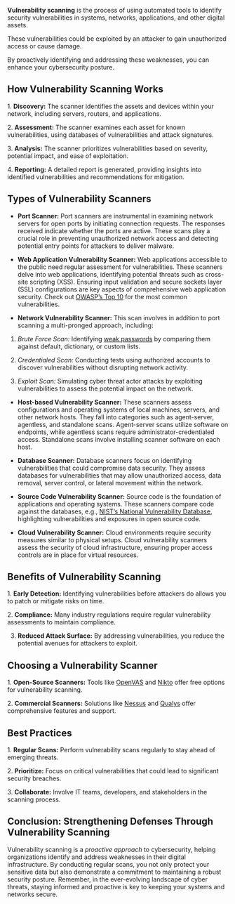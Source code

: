
**Vulnerability scanning** is the process of using automated tools to identify security vulnerabilities in systems, networks, applications, and other digital assets. 

These vulnerabilities could be exploited by an attacker to gain unauthorized access or cause damage. 

By proactively identifying and addressing these weaknesses, you can enhance your cybersecurity posture.

## How Vulnerability Scanning Works

1\. **Discovery:** The scanner identifies the assets and devices within your network, including servers, routers, and applications.

2\. **Assessment:** The scanner examines each asset for known vulnerabilities, using databases of vulnerabilities and attack signatures.

3\. **Analysis:** The scanner prioritizes vulnerabilities based on severity, potential impact, and ease of exploitation.

4\. **Reporting:** A detailed report is generated, providing insights into identified vulnerabilities and recommendations for mitigation.

## Types of Vulnerability Scanners

- **Port Scanner:** Port scanners are instrumental in examining network servers for open ports by initiating connection requests. The responses received indicate whether the ports are active. These scans play a crucial role in preventing unauthorized network access and detecting potential entry points for attackers to deliver malware.
  
  
- **Web Application Vulnerability Scanner:** Web applications accessible to the public need regular assessment for vulnerabilities. These scanners delve into web applications, identifying potential threats such as cross-site scripting (XSS). Ensuring input validation and secure sockets layer (SSL) configurations are key aspects of comprehensive web application security. Check out [OWASP’s Top 10](https://owasp.org/www-project-top-ten/) for the most common vulnerabilities.
  
  
- **Network Vulnerability Scanner:** This scan involves in addition to port scanning a multi-pronged approach, including:
  
1. *Brute Force Scan:* Identifying [weak passwords](https://medium.com/p/90a11838db7/) by comparing them against default, dictionary, or custom lists.
   
2. *Credentialed Scan:* Conducting tests using authorized accounts to discover vulnerabilities without disrupting network activity.
   
3. *Exploit Scan:* Simulating cyber threat actor attacks by exploiting vulnerabilities to assess the potential impact on the network.
   
   
- **Host-based Vulnerability Scanner:** These scanners assess configurations and operating systems of local machines, servers, and other network hosts. They fall into categories such as agent-server, agentless, and standalone scans. Agent-server scans utilize software on endpoints, while agentless scans require administrator-credentialed access. Standalone scans involve installing scanner software on each host.
  
  
- **Database Scanner:** Database scanners focus on identifying vulnerabilities that could compromise data security. They assess databases for vulnerabilities that may allow unauthorized access, data removal, server control, or lateral movement within the network.
  
  
- **Source Code Vulnerability Scanner:** Source code is the foundation of applications and operating systems. These scanners compare code against the databases, e.g., [NIST’s National Vulnerability Database](https://nvd.nist.gov/), highlighting vulnerabilities and exposures in open source code.
  
  
- **Cloud Vulnerability Scanner:** Cloud environments require security measures similar to physical setups. Cloud vulnerability scanners assess the security of cloud infrastructure, ensuring proper access controls are in place for virtual resources.

## Benefits of Vulnerability Scanning

1\. **Early Detection:** Identifying vulnerabilities before attackers do allows you to patch or mitigate risks on time.

2\. **Compliance:** Many industry regulations require regular vulnerability assessments to maintain compliance.

3. **Reduced Attack Surface:** By addressing vulnerabilities, you reduce the potential avenues for attackers to exploit.

## Choosing a Vulnerability Scanner

1\. **Open-Source Scanners:** Tools like [OpenVAS](https://openvas.org/) and [Nikto](https://github.com/sullo/nikto) offer free options for vulnerability scanning.

2\. **Commercial Scanners:** Solutions like [Nessus](https://www.tenable.com/products/nessus) and [Qualys](https://www.qualys.com/) offer comprehensive features and support.

## Best Practices

1\. **Regular Scans:** Perform vulnerability scans regularly to stay ahead of emerging threats.

2\. **Prioritize:** Focus on critical vulnerabilities that could lead to significant security breaches.

3\. **Collaborate:** Involve IT teams, developers, and stakeholders in the scanning process.

## Conclusion: Strengthening Defenses Through Vulnerability Scanning

Vulnerability scanning is a *proactive approach* to cybersecurity, helping organizations identify and address weaknesses in their digital infrastructure. By conducting regular scans, you not only protect your sensitive data but also demonstrate a commitment to maintaining a robust security posture. Remember, in the ever-evolving landscape of cyber threats, staying informed and proactive is key to keeping your systems and networks secure.


